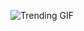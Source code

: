 ![Trending GIF](https://media1.giphy.com/media/v1.Y2lkPThiYjIxNzcyeWUyYWo0dm85cXQyenN0ZmU2dTIwZ3Uyd3I4am14dGJibDRtejNyeCZlcD12MV9naWZzX3NlYXJjaCZjdD1n/YYKoJL28YtscdUTGWA/giphy.gif)
